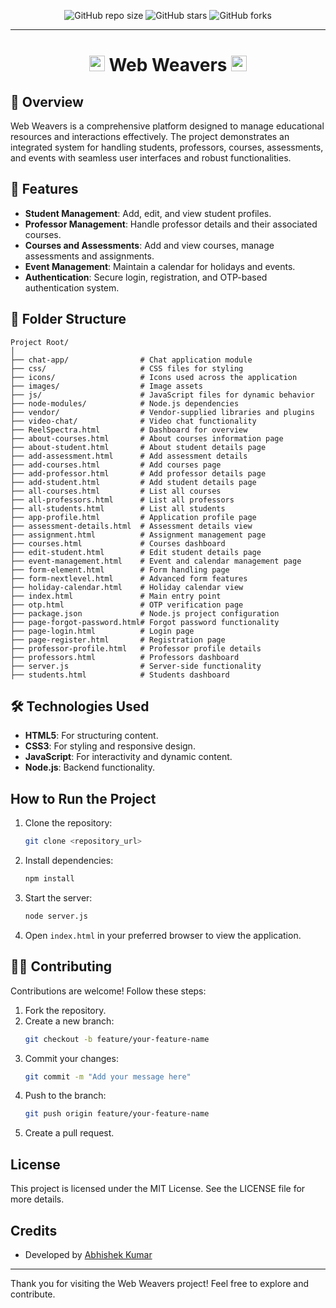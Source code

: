 <div align="center">

![GitHub repo size](https://img.shields.io/github/repo-size/ctrlabhi/Web-Weavers)
  ![GitHub stars](https://img.shields.io/github/stars/ctrlabhi/Web-Weavers?style=social)
  ![GitHub forks](https://img.shields.io/github/forks/ctrlabhi/Web-Weavers?style=social)
<hr>
  <h1 align="center"><img src="https://raw.githubusercontent.com/Tarikul-Islam-Anik/Telegram-Animated-Emojis/main/Activity/Sparkles.webp" alt="Sparkles" width="25" height="25" /> Web Weavers <img src="https://raw.githubusercontent.com/Tarikul-Islam-Anik/Telegram-Animated-Emojis/main/Activity/Sparkles.webp" alt="Sparkles" width="25" height="25" /></h1>
</div>

## 🚀 Overview  
Web Weavers is a comprehensive platform designed to manage educational resources and interactions effectively. The project demonstrates an integrated system for handling students, professors, courses, assessments, and events with seamless user interfaces and robust functionalities.

## 🌟 Features  
- **Student Management**: Add, edit, and view student profiles.  
- **Professor Management**: Handle professor details and their associated courses.  
- **Courses and Assessments**: Add and view courses, manage assessments and assignments.  
- **Event Management**: Maintain a calendar for holidays and events.  
- **Authentication**: Secure login, registration, and OTP-based authentication system.

## 📂 Folder Structure  
```
Project Root/
│
├── chat-app/                # Chat application module
├── css/                     # CSS files for styling
├── icons/                   # Icons used across the application
├── images/                  # Image assets
├── js/                      # JavaScript files for dynamic behavior
├── node-modules/            # Node.js dependencies
├── vendor/                  # Vendor-supplied libraries and plugins
├── video-chat/              # Video chat functionality
├── ReelSpectra.html         # Dashboard for overview
├── about-courses.html       # About courses information page
├── about-student.html       # About student details page
├── add-assessment.html      # Add assessment details
├── add-courses.html         # Add courses page
├── add-professor.html       # Add professor details page
├── add-student.html         # Add student details page
├── all-courses.html         # List all courses
├── all-professors.html      # List all professors
├── all-students.html        # List all students
├── app-profile.html         # Application profile page
├── assessment-details.html  # Assessment details view
├── assignment.html          # Assignment management page
├── courses.html             # Courses dashboard
├── edit-student.html        # Edit student details page
├── event-management.html    # Event and calendar management page
├── form-element.html        # Form handling page
├── form-nextlevel.html      # Advanced form features
├── holiday-calendar.html    # Holiday calendar view
├── index.html               # Main entry point
├── otp.html                 # OTP verification page
├── package.json             # Node.js project configuration
├── page-forgot-password.html# Forgot password functionality
├── page-login.html          # Login page
├── page-register.html       # Registration page
├── professor-profile.html   # Professor profile details
├── professors.html          # Professors dashboard
├── server.js                # Server-side functionality
├── students.html            # Students dashboard
```

## 🛠️ Technologies Used  
- **HTML5**: For structuring content.  
- **CSS3**: For styling and responsive design.  
- **JavaScript**: For interactivity and dynamic content.  
- **Node.js**: Backend functionality.  

## How to Run the Project  
1. Clone the repository:
   ```bash
   git clone <repository_url>
   ```
2. Install dependencies:
   ```bash
   npm install
   ```
3. Start the server:
   ```bash
   node server.js
   ```
4. Open `index.html` in your preferred browser to view the application.  

## 🧑‍💻 Contributing  
Contributions are welcome! Follow these steps:
1. Fork the repository.
2. Create a new branch:
   ```bash
   git checkout -b feature/your-feature-name
   ```
3. Commit your changes:
   ```bash
   git commit -m "Add your message here"
   ```
4. Push to the branch:
   ```bash
   git push origin feature/your-feature-name
   ```
5. Create a pull request.  

## License  
This project is licensed under the MIT License. See the LICENSE file for more details.  

## Credits  
- Developed by [Abhishek Kumar](https://www.linkedin.com/in/ctrlabhi/)  

---  
Thank you for visiting the Web Weavers project! Feel free to explore and contribute.
